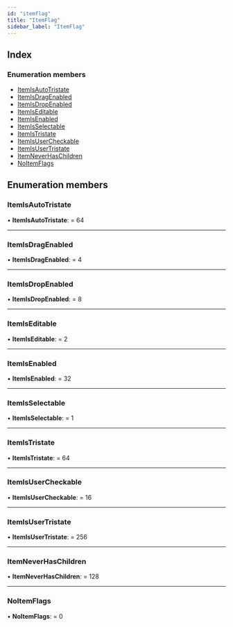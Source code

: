 ```yaml
---
id: "itemflag"
title: "ItemFlag"
sidebar_label: "ItemFlag"
---
```


## Index

### Enumeration members

* [ItemIsAutoTristate](itemflag.md#itemisautotristate)
* [ItemIsDragEnabled](itemflag.md#itemisdragenabled)
* [ItemIsDropEnabled](itemflag.md#itemisdropenabled)
* [ItemIsEditable](itemflag.md#itemiseditable)
* [ItemIsEnabled](itemflag.md#itemisenabled)
* [ItemIsSelectable](itemflag.md#itemisselectable)
* [ItemIsTristate](itemflag.md#itemistristate)
* [ItemIsUserCheckable](itemflag.md#itemisusercheckable)
* [ItemIsUserTristate](itemflag.md#itemisusertristate)
* [ItemNeverHasChildren](itemflag.md#itemneverhaschildren)
* [NoItemFlags](itemflag.md#noitemflags)

## Enumeration members

###  ItemIsAutoTristate

• **ItemIsAutoTristate**: = 64

___

###  ItemIsDragEnabled

• **ItemIsDragEnabled**: = 4

___

###  ItemIsDropEnabled

• **ItemIsDropEnabled**: = 8

___

###  ItemIsEditable

• **ItemIsEditable**: = 2

___

###  ItemIsEnabled

• **ItemIsEnabled**: = 32

___

###  ItemIsSelectable

• **ItemIsSelectable**: = 1

___

###  ItemIsTristate

• **ItemIsTristate**: = 64

___

###  ItemIsUserCheckable

• **ItemIsUserCheckable**: = 16

___

###  ItemIsUserTristate

• **ItemIsUserTristate**: = 256

___

###  ItemNeverHasChildren

• **ItemNeverHasChildren**: = 128

___

###  NoItemFlags

• **NoItemFlags**: = 0
